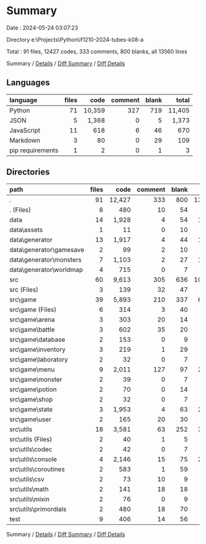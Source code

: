 # Summary

Date : 2024-05-24 03:07:23

Directory e:\\Projects\\Python\\if1210-2024-tubes-k08-a

Total : 91 files,  12427 codes, 333 comments, 800 blanks, all 13560 lines

Summary / [Details](details.md) / [Diff Summary](diff.md) / [Diff Details](diff-details.md)

## Languages
| language | files | code | comment | blank | total |
| :--- | ---: | ---: | ---: | ---: | ---: |
| Python | 71 | 10,359 | 327 | 719 | 11,405 |
| JSON | 5 | 1,368 | 0 | 5 | 1,373 |
| JavaScript | 11 | 618 | 6 | 46 | 670 |
| Markdown | 3 | 80 | 0 | 29 | 109 |
| pip requirements | 1 | 2 | 0 | 1 | 3 |

## Directories
| path | files | code | comment | blank | total |
| :--- | ---: | ---: | ---: | ---: | ---: |
| . | 91 | 12,427 | 333 | 800 | 13,560 |
| . (Files) | 8 | 480 | 10 | 54 | 544 |
| data | 14 | 1,928 | 4 | 54 | 1,986 |
| data\\assets | 1 | 11 | 0 | 10 | 21 |
| data\\generator | 13 | 1,917 | 4 | 44 | 1,965 |
| data\\generator\\gamesave | 2 | 99 | 2 | 10 | 111 |
| data\\generator\\monsters | 7 | 1,103 | 2 | 27 | 1,132 |
| data\\generator\\worldmap | 4 | 715 | 0 | 7 | 722 |
| src | 60 | 9,613 | 305 | 636 | 10,554 |
| src (Files) | 3 | 139 | 32 | 47 | 218 |
| src\\game | 39 | 5,893 | 210 | 337 | 6,440 |
| src\\game (Files) | 6 | 314 | 3 | 40 | 357 |
| src\\game\\arena | 3 | 303 | 20 | 14 | 337 |
| src\\game\\battle | 3 | 602 | 35 | 20 | 657 |
| src\\game\\database | 2 | 153 | 0 | 9 | 162 |
| src\\game\\inventory | 3 | 219 | 1 | 29 | 249 |
| src\\game\\laboratory | 2 | 32 | 0 | 7 | 39 |
| src\\game\\menu | 9 | 2,011 | 127 | 97 | 2,235 |
| src\\game\\monster | 2 | 39 | 0 | 7 | 46 |
| src\\game\\potion | 2 | 70 | 0 | 14 | 84 |
| src\\game\\shop | 2 | 32 | 0 | 7 | 39 |
| src\\game\\state | 3 | 1,953 | 4 | 63 | 2,020 |
| src\\game\\user | 2 | 165 | 20 | 30 | 215 |
| src\\utils | 18 | 3,581 | 63 | 252 | 3,896 |
| src\\utils (Files) | 2 | 40 | 1 | 5 | 46 |
| src\\utils\\codec | 2 | 42 | 0 | 7 | 49 |
| src\\utils\\console | 4 | 2,146 | 15 | 75 | 2,236 |
| src\\utils\\coroutines | 2 | 583 | 1 | 59 | 643 |
| src\\utils\\csv | 2 | 73 | 10 | 9 | 92 |
| src\\utils\\math | 2 | 141 | 18 | 18 | 177 |
| src\\utils\\mixin | 2 | 76 | 0 | 9 | 85 |
| src\\utils\\primordials | 2 | 480 | 18 | 70 | 568 |
| test | 9 | 406 | 14 | 56 | 476 |

Summary / [Details](details.md) / [Diff Summary](diff.md) / [Diff Details](diff-details.md)